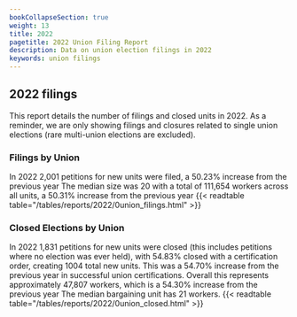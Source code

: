 ```yaml
---
bookCollapseSection: true
weight: 13
title: 2022
pagetitle: 2022 Union Filing Report
description: Data on union election filings in 2022
keywords: union filings
---
```


## 2022 filings

This report details the number of filings and closed units in 2022. As a reminder, we are only showing filings and closures related to single union elections (rare multi-union elections are excluded).

### Filings by Union
In 2022 2,001 petitions for new units were filed, a 50.23% increase from the previous year The median size was 20 with a total of 111,654 workers across all units, a 50.31% increase from the previous year
{{< readtable table="/tables/reports/2022/0union_filings.html" >}}

### Closed Elections by Union
In 2022 1,831 petitions for new units were closed (this includes petitions where no election was ever held), with 54.83% closed with a certification order, creating 1004 total new units. This was a 54.70% increase from the previous year in successful union certifications. Overall this represents approximately 47,807 workers, which is a 54.30% increase from the previous year The median bargaining unit has 21 workers.
{{< readtable table="/tables/reports/2022/0union_closed.html" >}}
